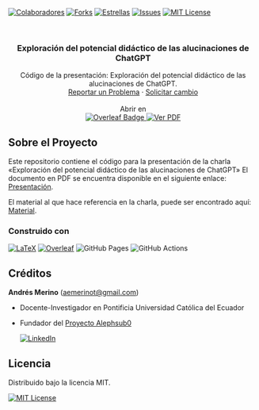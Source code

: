<!-- Encabezado -->
[![Colaboradores][contributors-shield]][contributors-url]
[![Forks][forks-shield]][forks-url]
[![Estrellas][stars-shield]][stars-url]
[![Issues][issues-shield]][issues-url]
[![MIT License][license-shield]][license-url]

<!-- Título -->
<br />
<div align="center">

<h3 align="center">Exploración del potencial didáctico de las alucinaciones de ChatGPT</h3>
  <p align="center">
    Código de la presentación: Exploración del potencial didáctico de las alucinaciones de ChatGPT.   
    <br />
    <a href="https://github.com/andres-merino/Presentacion-ChatGPT-DidacticaAlucinaciones/issues">Reportar un Problema</a>
    ·
    <a href="https://github.com/andres-merino/Presentacion-ChatGPT-DidacticaAlucinaciones/issues">Solicitar cambio</a>
    <br />
    <br />
    Abrir en 
    <br />
    <a href="https://www.overleaf.com/read/vpqktkpbfyrr#32ae79">
    <img src="https://img.shields.io/badge/Overleaf-47A141?logo=overleaf&logoColor=fff&style=for-the-badge" alt="Overleaf Badge">
    </a>
    <a href="https://andres-merino.github.io/Presentacion-ChatGPT-DidacticaAlucinaciones/DidacticaAlucinaciones.pdf" target="_blank">
  <img src="https://img.shields.io/badge/Ver%20PDF-FF0000?style=for-the-badge&logo=adobeacrobatreader&logoColor=white" alt="Ver PDF">
</a>
  </p>
</div>

<!-- Cuerpo -->
## Sobre el Proyecto

Este repositorio contiene el código para la presentación de la charla «Exploración del potencial didáctico de las alucinaciones de ChatGPT» El documento en PDF se encuentra disponible en el siguiente enlace: [Presentación](https://andres-merino.github.io/Presentacion-ChatGPT-DidacticaAlucinaciones/DidacticaAlucinaciones.pdf).

El material al que hace referencia en la charla, puede ser encontrado aquí: [Material](https://github.com/andres-merino/Presentacion-ChatGPT-DidacticaAlucinaciones/blob/main/Material).

### Construido con


[![LaTeX][LaTeX]][LaTeX-url]
[![Overleaf](https://img.shields.io/badge/Overleaf-47A141?logo=overleaf&logoColor=fff&style=for-the-badge)](https://www.overleaf.com/)
![GitHub Pages](https://img.shields.io/badge/GitHub%20Pages-22272E?logo=github&logoColor=fff&style=for-the-badge)
![GitHub Actions](https://img.shields.io/badge/GitHub%20Actions-2088FF?logo=githubactions&logoColor=fff&style=for-the-badge)

## Créditos

**Andrés Merino** (aemerinot@gmail.com) 

- Docente-Investigador en Pontificia Universidad Católica del Ecuador
- Fundador del [Proyecto Alephsub0](https://www.alephsub0.org/about/)
  
  [![LinkedIn][linkedin-shield]][linkedin-url-aemt]


## Licencia

Distribuido bajo la licencia MIT. 

[![MIT License][license-shield]][license-url]






<!-- MARKDOWN LINKS & IMAGES -->
[contributors-shield]: https://img.shields.io/github/contributors/andres-merino/Presentacion-ChatGPT-DidacticaAlucinaciones.svg?style=for-the-badge
[contributors-url]: https://github.com/andres-merino/Presentacion-ChatGPT-DidacticaAlucinaciones/graphs/contributors
[forks-shield]: https://img.shields.io/github/forks/andres-merino/Presentacion-ChatGPT-DidacticaAlucinaciones.svg?style=for-the-badge
[forks-url]: https://github.com/andres-merino/Presentacion-ChatGPT-DidacticaAlucinaciones/forks
[stars-shield]: https://img.shields.io/github/stars/andres-merino/Presentacion-ChatGPT-DidacticaAlucinaciones?style=for-the-badge
[stars-url]: https://github.com/andres-merino/Presentacion-ChatGPT-DidacticaAlucinaciones/stargazers
[issues-shield]: https://img.shields.io/github/issues/andres-merino/Presentacion-ChatGPT-DidacticaAlucinaciones.svg?style=for-the-badge
[issues-url]: https://github.com/andres-merino/Presentacion-ChatGPT-DidacticaAlucinaciones/issues
[license-shield]: https://img.shields.io/github/license/andres-merino/Presentacion-ChatGPT-DidacticaAlucinaciones.svg?style=for-the-badge
[license-url]: https://es.wikipedia.org/wiki/Licencia_MIT
[linkedin-shield]: https://img.shields.io/badge/linkedin-%230077B5.svg?style=for-the-badge&logo=linkedin&logoColor=white
[linkedin-url-aemt]: https://www.linkedin.com/in/andrés-merino-010a9b12b/
[LaTeX]: https://img.shields.io/badge/LaTeX-008080?logo=latex&logoColor=fff&style=for-the-badge
[LaTeX-url]: https://www.latex-project.org/